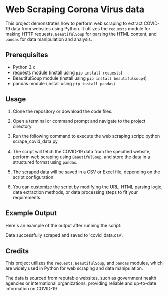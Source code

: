 # Web Scraping Corona Virus data


This project demonstrates how to perform web scraping to extract COVID-19 data from websites using Python. It utilizes the `requests` module for making HTTP requests, `BeautifulSoup` for parsing the HTML content, and `pandas` for data manipulation and analysis.

## Prerequisites

- Python 3.x
- requests module (install using `pip install requests`)
- BeautifulSoup module (install using `pip install beautifulsoup4`)
- pandas module (install using `pip install pandas`)

## Usage

1. Clone the repository or download the code files.

2. Open a terminal or command prompt and navigate to the project directory.

3. Run the following command to execute the web scraping script:
   python scrape_covid_data.py

4. The script will fetch the COVID-19 data from the specified website, perform web scraping using `BeautifulSoup`, and store the data in a structured format using `pandas`.

5. The scraped data will be saved in a CSV or Excel file, depending on the script configuration.

6. You can customize the script by modifying the URL, HTML parsing logic, data extraction methods, or data processing steps to fit your requirements.

## Example Output

Here's an example of the output after running the script:

Data successfully scraped and saved to 'covid_data.csv'.

## Credits

This project utilizes the `requests`, `BeautifulSoup`, and `pandas` modules, which are widely used in Python for web scraping and data manipulation.

The data is sourced from reputable websites, such as government health agencies or international organizations, providing reliable and up-to-date information on COVID-19





 
